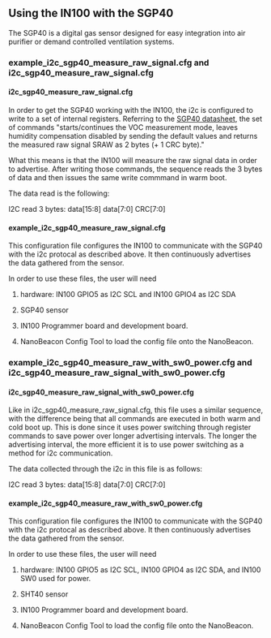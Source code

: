 ## Using the IN100 with the SGP40

The SGP40 is a digital gas sensor designed for easy integration into air purifier 
or demand controlled ventilation systems.

### example_i2c_sgp40_measure_raw_signal.cfg and i2c_sgp40_measure_raw_signal.cfg

#### i2c_sgp40_measure_raw_signal.cfg

In order to get the SGP40 working with the IN100, the i2c is configured to write
to a set of internal registers. Referring to the [SGP40 datasheet](https://docs.rs-online.com/1956/A700000007055193.pdf),
the set of commands "starts/continues the VOC measurement mode, 
leaves humidity compensation disabled by sending the default values 
and returns the measured raw signal SRAW as 2 bytes (+ 1 CRC byte)."

What this means is that the IN100 will measure the raw signal data in order to
advertise. After writing those commands, the sequence reads the 3 bytes of data
and then issues the same write commmand in warm boot.

The data read is the following:

I2C read 3 bytes: data[15:8] data[7:0] CRC[7:0]

#### example_i2c_sgp40_measure_raw_signal.cfg

This configuration file configures the IN100 to communicate with
the SGP40 with the i2c protocal as described above. It then continuously
advertises the data gathered from the sensor.

In order to use these files, the user will need

 1. hardware: IN100 GPIO5 as I2C SCL and IN100 GPIO4 as I2C SDA
    
 2. SGP40 sensor

 3. IN100 Programmer board and development board.

 4. NanoBeacon Config Tool to load the config file onto the NanoBeacon.
 
### example_i2c_sgp40_measure_raw_with_sw0_power.cfg and i2c_sgp40_measure_raw_signal_with_sw0_power.cfg

#### i2c_sgp40_measure_raw_signal_with_sw0_power.cfg

Like in i2c_sgp40_measure_raw_signal.cfg, this file uses a similar sequence,
with the difference being that all commands are executed in both warm and
cold boot up. This is done since it uses power switching through register
commands to save power over longer advertising intervals. The longer the
advertising interval, the more efficient it is to use power switching
as a method for i2c communication.

The data collected through the i2c in this file is as follows:

I2C read 3 bytes: data[15:8] data[7:0] CRC[7:0]

#### example_i2c_sgp40_measure_raw_with_sw0_power.cfg

This configuration file configures the IN100 to communicate with
the SGP40 with the i2c protocal as described above. It then continuously
advertises the data gathered from the sensor.

In order to use these files, the user will need

 1. hardware: IN100 GPIO5 as I2C SCL, IN100 GPIO4 as I2C SDA, and IN100 SW0 used for power. 
    
 2. SHT40 sensor

 3. IN100 Programmer board and development board.

 4. NanoBeacon Config Tool to load the config file onto the NanoBeacon.


